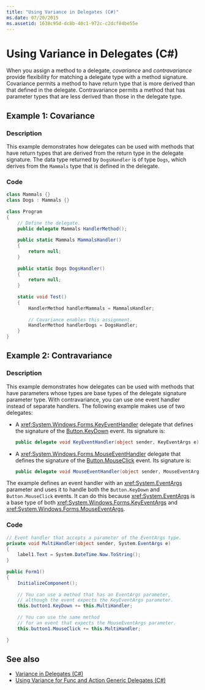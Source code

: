 ```yaml
---
title: "Using Variance in Delegates (C#)"
ms.date: 07/20/2015
ms.assetid: 1638c95d-dc8b-40c1-972c-c2dcf84be55e
---
```

# Using Variance in Delegates (C#)
When you assign a method to a delegate, *covariance* and *contravariance* provide flexibility for matching a delegate type with a method signature. Covariance permits a method to have return type that is more derived than that defined in the delegate. Contravariance permits a method that has parameter types that are less derived than those in the delegate type.  
  
## Example 1: Covariance  
  
### Description  
 This example demonstrates how delegates can be used with methods that have return types that are derived from the return type in the delegate signature. The data type returned by `DogsHandler` is of type `Dogs`, which derives from the `Mammals` type that is defined in the delegate.  
  
### Code  
  
```csharp  
class Mammals {}  
class Dogs : Mammals {}  
  
class Program  
{  
    // Define the delegate.  
    public delegate Mammals HandlerMethod();  
  
    public static Mammals MammalsHandler()  
    {  
        return null;  
    }  
  
    public static Dogs DogsHandler()  
    {  
        return null;  
    }  
  
    static void Test()  
    {  
        HandlerMethod handlerMammals = MammalsHandler;  
  
        // Covariance enables this assignment.  
        HandlerMethod handlerDogs = DogsHandler;  
    }  
}  
```  
  
## Example 2: Contravariance  
  
### Description

This example demonstrates how delegates can be used with methods that have parameters whose types are base types of the delegate signature parameter type. With contravariance, you can use one event handler instead of separate handlers. The following example makes use of two delegates:

- A <xref:System.Windows.Forms.KeyEventHandler> delegate that defines the signature of the [Button.KeyDown](xref:System.Windows.Forms.Control.KeyDown) event. Its signature is:

   ```csharp
   public delegate void KeyEventHandler(object sender, KeyEventArgs e)
   ```

- A <xref:System.Windows.Forms.MouseEventHandler> delegate that defines the signature of the [Button.MouseClick](xref:System.Windows.Forms.Control.MouseDown) event. Its signature is:

   ```csharp
   public delegate void MouseEventHandler(object sender, MouseEventArgs e)
   ```

The example defines an event handler with an <xref:System.EventArgs> parameter and uses it to handle both the `Button.KeyDown` and `Button.MouseClick` events. It can do this because <xref:System.EventArgs> is a base type of both <xref:System.Windows.Forms.KeyEventArgs>  and <xref:System.Windows.Forms.MouseEventArgs>. 
  
### Code  
  
```csharp  
// Event handler that accepts a parameter of the EventArgs type.  
private void MultiHandler(object sender, System.EventArgs e)  
{  
    label1.Text = System.DateTime.Now.ToString();  
}  
  
public Form1()  
{  
    InitializeComponent();  
  
    // You can use a method that has an EventArgs parameter,  
    // although the event expects the KeyEventArgs parameter.  
    this.button1.KeyDown += this.MultiHandler;  
  
    // You can use the same method   
    // for an event that expects the MouseEventArgs parameter.  
    this.button1.MouseClick += this.MultiHandler;  
  
}  
```  
  
## See also

- [Variance in Delegates (C#)](./variance-in-delegates.md)
- [Using Variance for Func and Action Generic Delegates (C#)](./using-variance-for-func-and-action-generic-delegates.md)
